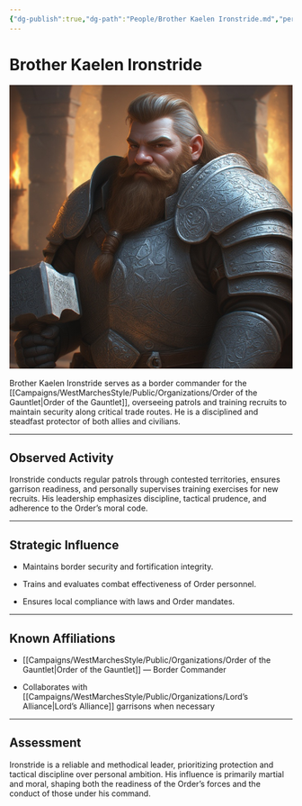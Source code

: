 ```yaml
---
{"dg-publish":true,"dg-path":"People/Brother Kaelen Ironstride.md","permalink":"/people/brother-kaelen-ironstride/","tags":["NPC","OrderOfTheGauntlet"],"dgShowFileTree":true}
---
```


# **Brother Kaelen Ironstride**

![Kaelen_Ironstride.jpg](/img/user/_assets/WestMarchesStyle/NPC%20Portraits/Kaelen_Ironstride.jpg)

Brother Kaelen Ironstride serves as a border commander for the [[Campaigns/WestMarchesStyle/Public/Organizations/Order of the Gauntlet\|Order of the Gauntlet]], overseeing patrols and training recruits to maintain security along critical trade routes. He is a disciplined and steadfast protector of both allies and civilians.

---

## Observed Activity

Ironstride conducts regular patrols through contested territories, ensures garrison readiness, and personally supervises training exercises for new recruits. His leadership emphasizes discipline, tactical prudence, and adherence to the Order’s moral code.

---

## Strategic Influence

- Maintains border security and fortification integrity.
    
- Trains and evaluates combat effectiveness of Order personnel.
    
- Ensures local compliance with laws and Order mandates.
    

---

## Known Affiliations

- [[Campaigns/WestMarchesStyle/Public/Organizations/Order of the Gauntlet\|Order of the Gauntlet]] — Border Commander
    
- Collaborates with [[Campaigns/WestMarchesStyle/Public/Organizations/Lord’s Alliance\|Lord’s Alliance]] garrisons when necessary
    

---

## Assessment

Ironstride is a reliable and methodical leader, prioritizing protection and tactical discipline over personal ambition. His influence is primarily martial and moral, shaping both the readiness of the Order’s forces and the conduct of those under his command.